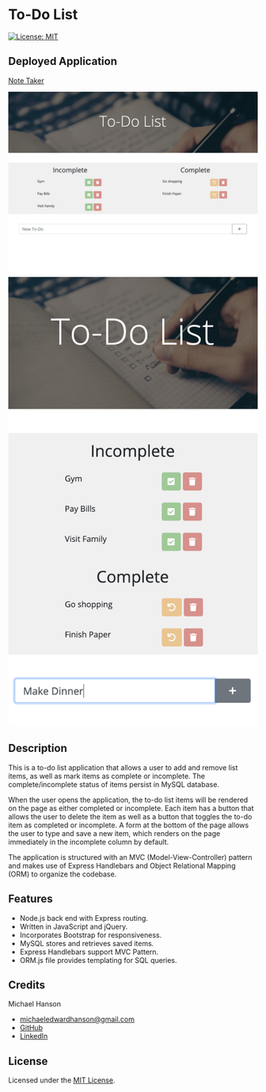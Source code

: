 # To-Do List
[![License: MIT](https://img.shields.io/badge/License-MIT-yellow.svg)](https://opensource.org/licenses/MIT)

## Deployed Application

[Note Taker]()

![Screenshot of To-Do List](./public/assets/images/todo1.jpg)
![Screenshot of To-Do List](./public/assets/images/todo2.jpg)

## Description 

This is a to-do list application that allows a user to add and remove list items, as well as mark items as complete or incomplete. The complete/incomplete status of items persist in MySQL database. 

When the user opens the application, the to-do list items will be rendered on the page as either completed or incomplete. Each item has a button that allows the user to delete the item as well as a button that toggles the to-do item as completed or incomplete. A form at the bottom of the page allows the user to type and save a new item, which renders on the page immediately in the incomplete column by default. 

The application is structured with an MVC (Model-View-Controller) pattern and makes use of Express Handlebars and Object Relational Mapping (ORM) to organize the codebase. 

## Features

* Node.js back end with Express routing. 
* Written in JavaScript and jQuery. 
* Incorporates Bootstrap for responsiveness. 
* MySQL stores and retrieves saved items. 
* Express Handlebars support MVC Pattern. 
* ORM.js file provides templating for SQL queries.

## Credits

Michael Hanson
* michaeledwardhanson@gmail.com
* [GitHub](https://github.com/mhans003)
* [LinkedIn](https://www.linkedin.com/in/michaeledwardhanson/)

## License 

Licensed under the [MIT License](./LICENSE.txt).